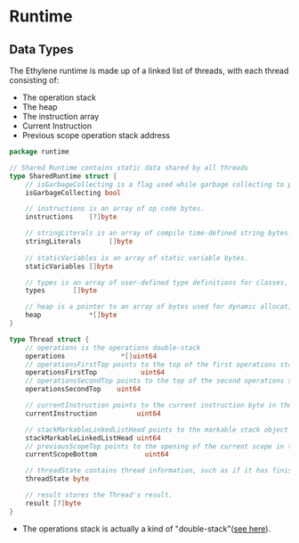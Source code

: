 # Runtime
## Data Types
The Ethylene runtime is made up of a linked list of threads, with each thread consisting of:
* The operation stack
* The heap
* The instruction array
* Current Instruction
* Previous scope operation stack address
```go
package runtime

// Shared Runtime contains static data shared by all threads
type SharedRuntime struct {
    // isGarbageCollecting is a flag used while garbage collecting to prevent `new` and `delete` race conditions.
    isGarbageCollecting bool

    // instructions is an array of op code bytes.
    instructions    [?]byte

    // stringLiterals is an array of compile time-defined string bytes.
    stringLiterals       []byte
    
    // staticVariables is an array of static variable bytes.
    staticVariables []byte

    // types is an array of user-defined type definitions for classes, functions, etc.
    types       []byte

    // heap is a pointer to an array of bytes used for dynamic allocations.
    heap            *[]byte
}

type Thread struct {
    // operations is the operations double-stack
    operations              *[]uint64
    // operationsFirstTop points to the top of the first operations stack
    operationsFirstTop           uint64
    // operationsSecondTop points to the top of the second operations stack
    operationsSecondTop    uint64

    // currentInstruction points to the current instruction byte in the shared runtime's instruction array.
    currentInstruction          uint64

    // stackMarkableLinkedListHead points to the markable stack object closest to operationsFirstTop
    stackMarkableLinkedListHead uint64
    // previousScopeTop points to the opening of the current scope in the operationsFirst stack
    currentScopeBottom            uint64

    // threadState contains thread information, such as if it has finished.
    threadState byte

    // result stores the Thread's result.
    result [?]byte
}
```

* The operations stack is actually a kind of "double-stack"([see here]([double](https://www.javatpoint.com/implement-two-stacks-in-an-array#:~:text=in%20the%20array.-,Second%20Approach,-In%20this%20approach) )).